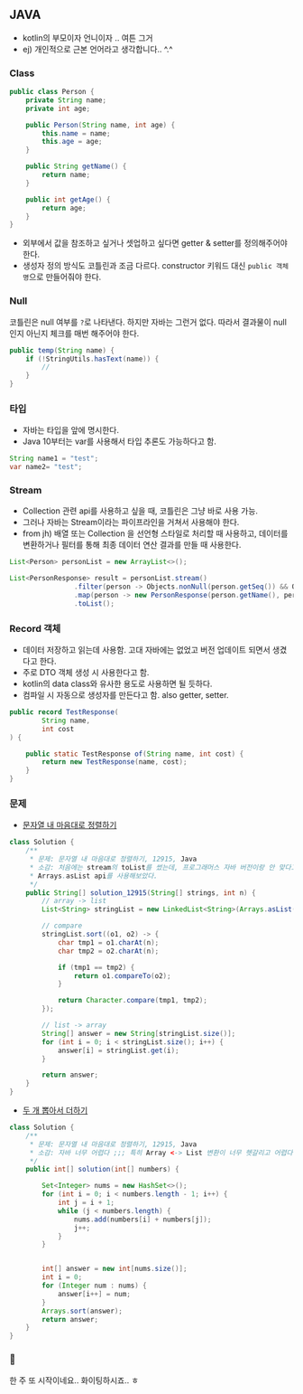 ## JAVA 
- kotlin의 부모이자 언니이자 .. 여튼 그거
- ej) 개인적으로 근본 언어라고 생각합니다.. ^.^

### Class
```java
public class Person {
    private String name;
    private int age;

    public Person(String name, int age) {
        this.name = name;
        this.age = age;
    }

    public String getName() {
    	return name;
    }

    public int getAge() {
    	return age;
    }
}
```
- 외부에서 값을 참조하고 싶거나 셋업하고 싶다면 getter & setter를 정의해주어야 한다.
- 생성자 정의 방식도 코틀린과 조금 다르다. constructor 키워드 대신 `public 객체명`으로 만들어줘야 한다. 

### Null 
코틀린은 null 여부를 `?`로 나타낸다. 하지만 자바는 그런거 없다. 따라서 결과물이 null인지 아닌지 체크를 매번 해주어야 한다. 
```java
public temp(String name) {
	if (!StringUtils.hasText(name)) {
		//
	}
}
```

### 타입
- 자바는 타입을 앞에 명시한다. 
- Java 10부터는 var를 사용해서 타입 추론도 가능하다고 함. 
```java
String name1 = "test";
var name2= "test";
```

### Stream
- Collection 관련 api를 사용하고 싶을 때, 코틀린은 그냥 바로 사용 가능. 
- 그러나 자바는 Stream이라는 파이프라인을 거쳐서 사용해야 한다.
- from jh) 배열 또는 Collection 을 선언형 스타일로 처리할 때 사용하고, 데이터를 변환하거나 필터를 통해 최종 데이터 연산 결과를 만들 때 사용한다.
```java
List<Person> personList = new ArrayList<>();

List<PersonResponse> result = personList.stream()
                .filter(person -> Objects.nonNull(person.getSeq()) && Objects.nonNull(person.getName()))
                .map(person -> new PersonResponse(person.getName(), person.getSeq()))
                .toList();
```

### Record 객체 
- 데이터 저장하고 읽는데 사용함. 고대 자바에는 없었고 버전 업데이트 되면서 생겼다고 한다.
- 주로 DTO 객체 생성 시 사용한다고 함. 
- kotlin의 data class와 유사한 용도로 사용하면 될 듯하다. 
- 컴파일 시 자동으로 생성자를 만든다고 함. also getter, setter. 
```java
public record TestResponse(
        String name,
        int cost
) {

    public static TestResponse of(String name, int cost) {
        return new TestResponse(name, cost);
    }
}
```

### 문제 
- [문자열 내 마음대로 정렬하기](https://school.programmers.co.kr/learn/courses/30/lessons/12915?language=java)

```java
class Solution {
    /**
     * 문제: 문자열 내 마음대로 정렬하기, 12915, Java
     * 소감: 처음에는 stream의 toList를 썼는데, 프로그래머스 자바 버전이랑 안 맞다고 해서,
     * Arrays.asList api를 사용해보았다.
     */
    public String[] solution_12915(String[] strings, int n) {
        // array -> list
        List<String> stringList = new LinkedList<String>(Arrays.asList(strings));

        // compare
        stringList.sort((o1, o2) -> {
            char tmp1 = o1.charAt(n);
            char tmp2 = o2.charAt(n);

            if (tmp1 == tmp2) {
                return o1.compareTo(o2);
            }

            return Character.compare(tmp1, tmp2);
        });

        // list -> array
        String[] answer = new String[stringList.size()];
        for (int i = 0; i < stringList.size(); i++) {
            answer[i] = stringList.get(i);
        }

        return answer;
    }
}
```

- [두 개 뽑아서 더하기](https://school.programmers.co.kr/learn/courses/30/lessons/68644?language=java)

```java
class Solution {
    /**
     * 문제: 문자열 내 마음대로 정렬하기, 12915, Java
     * 소감: 자바 너무 어렵다 ;;; 특히 Array <-> List 변환이 너무 헷갈리고 어렵다 ㅜ.ㅜ;;
     */
    public int[] solution(int[] numbers) {

        Set<Integer> nums = new HashSet<>();
        for (int i = 0; i < numbers.length - 1; i++) {
            int j = i + 1;
            while (j < numbers.length) {
                nums.add(numbers[i] + numbers[j]);
                j++;
            }
        }


        int[] answer = new int[nums.size()];
        int i = 0;
        for (Integer num : nums) {
            answer[i++] = num;
        }
        Arrays.sort(answer);
        return answer;
    }
}
```

### 💬
한 주 또 시작이네요.. 화이팅하시죠.. ㅎ
